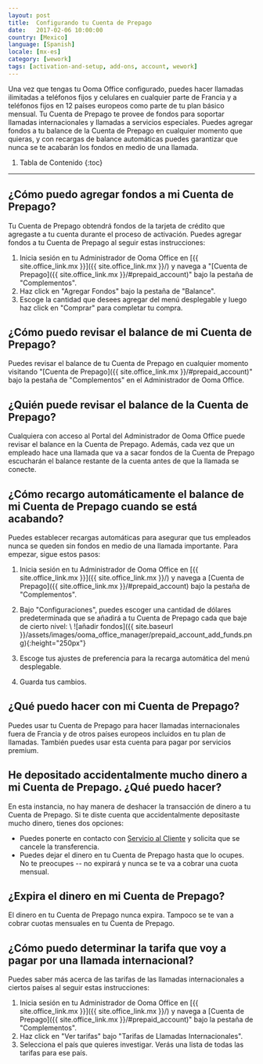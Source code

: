 ```yaml
---
layout: post
title:  Configurando tu Cuenta de Prepago
date:   2017-02-06 10:00:00
country: [Mexico]
language: [Spanish]
locale: [mx-es]
category: [wework]
tags: [activation-and-setup, add-ons, account, wework]
---
```


Una vez que tengas tu Ooma Office configurado, puedes hacer llamadas ilimitadas a teléfonos fijos y celulares en cualquier parte de Francia y a teléfonos fijos en 12 países europeos como parte de tu plan básico mensual. Tu Cuenta de Prepago te provee de fondos para soportar llamadas internacionales y llamadas a servicios especiales. Puedes agregar fondos a tu balance de la Cuenta de Prepago en cualquier momento que quieras, y con recargas de balance automáticas puedes garantizar que nunca se te acabarán los fondos en medio de una llamada.

1. Tabla de Contenido
{:toc}
* * *

## ¿Cómo puedo agregar fondos a mi Cuenta de Prepago?

Tu Cuenta de Prepago obtendrá fondos de la tarjeta de crédito que agregaste a tu cuenta durante el proceso de activación. Puedes agregar fondos a tu Cuenta de Prepago al seguir estas instrucciones:

1. Inicia sesión en tu Administrador de Ooma Office en [{{ site.office_link.mx }}]({{ site.office_link.mx }}/) y navega a "[Cuenta de Prepago]({{ site.office_link.mx }}/#prepaid_account)" bajo la pestaña de "Complementos".
2. Haz click en "Agregar Fondos" bajo la pestaña de "Balance".
3. Escoge la cantidad que desees agregar del menú desplegable y luego haz click en "Comprar" para completar tu compra.

## ¿Cómo puedo revisar el balance de mi Cuenta de Prepago?

Puedes revisar el balance de tu Cuenta de Prepago en cualquier momento visitando "[Cuenta de Prepago]({{ site.office_link.mx }}/#prepaid_account)" bajo la pestaña de "Complementos" en el Administrador de Ooma Office.

## ¿Quién puede revisar el balance de la Cuenta de Prepago?

Cualquiera con acceso al Portal del Administrador de Ooma Office puede revisar el balance en la Cuenta de Prepago. Además, cada vez que un empleado hace una llamada que va a sacar fondos de la Cuenta de Prepago escucharán el balance restante de la cuenta antes de que la llamada se conecte.

## ¿Cómo recargo automáticamente el balance de mi Cuenta de Prepago cuando se está acabando?

Puedes establecer recargas automáticas para asegurar que tus empleados nunca se queden sin fondos en medio de una llamada importante. Para empezar, sigue estos pasos:

1. Inicia sesión en tu Administrador de Ooma Office en [{{ site.office_link.mx }}]({{ site.office_link.mx }}/) y navega a [Cuenta de Prepago]({{ site.office_link.mx }}/#prepaid_account) bajo la pestaña de "Complementos".
2. Bajo "Configuraciones", puedes escoger una cantidad de dólares predeterminada que se añadirá a tu Cuenta de Prepago cada que baje de cierto nivel: \\
   ![añadir fondos]({{ site.baseurl }}/assets/images/ooma_office_manager/prepaid_account_add_funds.png){:height="250px"}

3. Escoge tus ajustes de preferencia para la recarga automática del menú desplegable.
4. Guarda tus cambios.

## ¿Qué puedo hacer con mi Cuenta de Prepago?

Puedes usar tu Cuenta de Prepago para hacer llamadas internacionales fuera de Francia y de otros países europeos incluidos en tu plan de llamadas. También puedes usar esta cuenta para pagar por servicios premium.

## He depositado accidentalmente mucho dinero a mi Cuenta de Prepago. ¿Qué puedo hacer?

En esta instancia, no hay manera de deshacer la transacción de dinero a tu Cuenta de Prepago. Si te diste cuenta que accidentalmente depositaste mucho dinero, tienes dos opciones:

* Puedes ponerte en contacto con [Servicio al Cliente](/mx/es/contact-us) y solicita que se cancele la transferencia.
* Puedes dejar el dinero en tu Cuenta de Prepago hasta que lo ocupes. No te preocupes -- no expirará y nunca se te va a cobrar una cuota mensual.

## ¿Expira el dinero en mi Cuenta de Prepago?

El dinero en tu Cuenta de Prepago nunca expira. Tampoco se te van a cobrar cuotas mensuales en tu Cuenta de Prepago.

## ¿Cómo puedo determinar la tarifa que voy a pagar por una llamada internacional?

Puedes saber más acerca de las tarifas de las llamadas internacionales a ciertos países al seguir estas instrucciones:

1. Inicia sesión en tu Administrador de Ooma Office en [{{ site.office_link.mx }}]({{ site.office_link.mx }}/) y navega a [Cuenta de Prepago]({{ site.office_link.mx }}/#prepaid_account)" bajo la pestaña de "Complementos".
2. Haz click en "Ver tarifas" bajo "Tarifas de Llamadas Internacionales".
3. Selecciona el país que quieres investigar. Verás una lista de todas las tarifas para ese país.